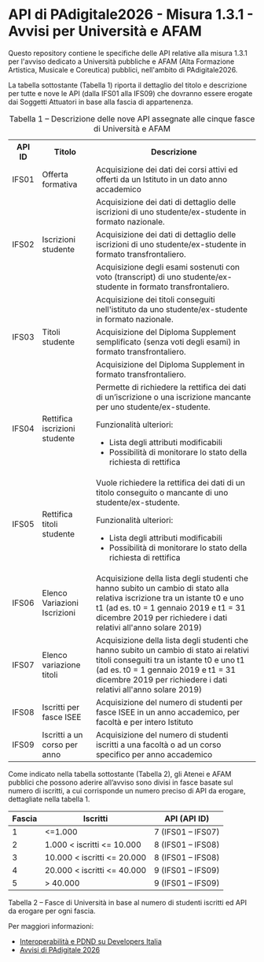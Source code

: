 # API di PAdigitale2026 - Misura 1.3.1 - Avvisi per Università e AFAM

Questo repository contiene le specifiche delle API relative alla misura 1.3.1 per l'avviso dedicato a Università pubbliche e AFAM (Alta Formazione Artistica, Musicale e Coreutica) pubblici, nell'ambito di PAdigitale2026. 

La tabella sottostante (Tabella 1) riporta il dettaglio del titolo e descrizione per tutte e nove le API (dalla IFS01 alla IFS09) che dovranno essere erogate dai Soggetti Attuatori in base alla fascia di appartenenza. 

<table>
       <caption>Tabella 1 – Descrizione delle nove API assegnate alle cinque fasce di Università e AFAM</caption>

  <th>API ID</th><th>Titolo</th><th>Descrizione</th>
  <tr>
    <td>IFS01</td><td>Offerta formativa</td><td>Acquisizione dei dati dei corsi attivi ed offerti da un Istituto in un dato anno accademico</td>
  </tr>
  <tr>
    <td rowspan=3>IFS02</td>
    <td rowspan=3>Iscrizioni studente</td>
    <td>Acquisizione dei dati di dettaglio delle iscrizioni di uno studente/ex-studente in formato nazionale.</td>
    <tr>
    <td>Acquisizione dei dati di dettaglio delle iscrizioni di uno studente/ex-studente in formato transfrontaliero. </td>
    </tr>
  <tr>
    <td>Acquisizione degli esami sostenuti con voto (transcript) di uno studente/ex-studente in formato transfrontaliero. </td>
  </tr>
  </tr>
    <tr>
    <td rowspan=3>IFS03</td>
    <td rowspan=3>Titoli studente</td>
    <td>Acquisizione dei titoli conseguiti nell'istituto da uno studente/ex-studente in formato nazionale.</td>
    <tr>
    <td>Acquisizione del Diploma Supplement semplificato (senza voti degli esami) in formato transfrontaliero.</td>
    </tr>
  <tr>
    <td>Acquisizione del Diploma Supplement in formato transfrontaliero.</td>
  </tr>
  </tr>
  <tr>
    <td>IFS04</td>
    <td>Rettifica iscrizioni studente</td>
    <td>Permette di richiedere la rettifica dei dati di un’iscrizione o una iscrizione mancante per uno studente/ex-studente.  

Funzionalità ulteriori: 
<ul>
  <li>Lista degli attributi modificabili</li>
  <li>Possibilità di monitorare lo stato della richiesta di rettifica</li>
</ul>
</td>
  </tr>
    <tr>
    <td>IFS05</td>
    <td>Rettifica titoli studente</td>
    <td>Vuole richiedere la rettifica dei dati di un titolo conseguito o mancante di uno studente/ex-studente.  

Funzionalità ulteriori: 
<ul>
  <li>Lista degli attributi modificabili</li>
  <li>Possibilità di monitorare lo stato della richiesta di rettifica</li>
</ul>
</td>
  </tr>
<tr>
  <td>IFS06</td>
  <td>Elenco Variazioni Iscrizioni</td>
  <td>Acquisizione della lista degli studenti che hanno subito un cambio di stato alla relativa iscrizione tra un istante t0 e uno t1 (ad es. t0 = 1 gennaio 2019 e t1 = 31 dicembre 2019 per richiedere i dati relativi all'anno solare 2019)</td>
</tr> 
<tr>
  <td>IFS07</td>
  <td>Elenco variazione titoli</td>
  <td>Acquisizione della lista degli studenti che hanno subito un cambio di stato ai relativi titoli conseguiti tra un istante t0 e uno t1 (ad es. t0 = 1 gennaio 2019 e t1 = 31 dicembre 2019 per richiedere i dati relativi all'anno solare 2019)</td>
</tr>
<tr>
  <td>IFS08</td>
  <td>Iscritti per fasce ISEE</td>
  <td>Acquisizione del numero di studenti per fasce ISEE in un anno accademico, per facoltà e per intero Istituto</td>
</tr>
<tr>
  <td>IFS09</td>
  <td>Iscritti a un corso per anno</td>
  <td>Acquisizione del numero di studenti iscritti a una facoltà o ad un corso specifico per anno accademico</td>
</tr>
</table>


Come indicato nella tabella sottostante (Tabella 2), gli Atenei e AFAM pubblici che possono aderire all’avviso sono divisi in fasce basate sul numero di iscritti, a cui corrisponde un numero preciso di API da erogare, dettagliate nella tabella 1. 

 
| Fascia | Iscritti | API (API ID) |
|--------|----------|--------------|
|1       |  <=1.000 | 7 (IFS01 – IFS07) |
|2       | 1.000 < iscritti <= 10.000 |8 (IFS01 – IFS08) |
|3       | 10.000 < iscritti <= 20.000 |8 (IFS01 – IFS08) |
|4       | 20.000 < iscritti <= 40.000 |9 (IFS01 – IFS09) |
|5       |> 40.000 | 9 (IFS01 – IFS09) |

Tabella 2 – Fasce di Università in base al numero di studenti iscritti ed API da erogare per ogni fascia. 


Per maggiori informazioni:
* [Interoperabilità e PDND su Developers Italia](https://developers.italia.it/it/interoperabilita/)
* [Avvisi di PAdigitale 2026](https://areariservata.padigitale2026.gov.it/Pa_digitale2026_avvisi)
